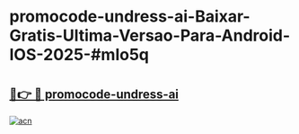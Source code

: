 # promocode-undress-ai-Baixar-Gratis-Ultima-Versao-Para-Android-IOS-2025-#mlo5q

# <h2><a href="https://ainizakaria.my?title=promocode-undress-ai&ref=24M">🔗👉 🔴 promocode-undress-ai</a></h2>

[![acn](https://github.com/user-attachments/assets/0f9c940e-d8b0-45ae-aac7-cd30a18b3e1c)](https://ainizakaria.my?title=promocode-undress-ai&ref=24M)

